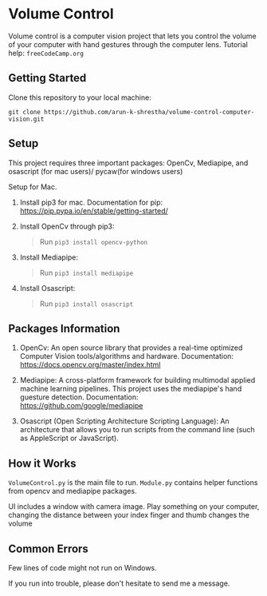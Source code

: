# Volume Control

Volume control is a computer vision project that lets you control the volume of your computer with hand gestures through the computer lens. 
Tutorial help: `freeCodeCamp.org`

## Getting Started

Clone this repository to your local machine: 

`git clone https://github.com/arun-k-shrestha/volume-control-computer-vision.git`

## Setup

This project requires three important packages: OpenCv, Mediapipe, and osascript (for mac users)/ pycaw(for windows users)

Setup for Mac.

1. Install pip3 for mac. Documentation for pip: https://pip.pypa.io/en/stable/getting-started/

2. Install OpenCv through pip3:
   > Run `pip3 install opencv-python`

3. Install Mediapipe:
   > Run `pip3 install mediapipe`

4. Install Osascript:
   > Run `pip3 install osascript`

## Packages Information

1. OpenCv: An open source library that provides a real-time optimized Computer Vision tools/algorithms and hardware. Documentation: https://docs.opencv.org/master/index.html

2. Mediapipe: A cross-platform framework for building multimodal applied machine learning pipelines. This project uses the mediapipe's hand guesture detection. Documentation: https://github.com/google/mediapipe

3. Osascript (Open Scripting Architecture Scripting Language): An architecture that allows you to run scripts from the command line (such as AppleScript or JavaScript).

## How it Works

`VolumeControl.py` is the main file to run. `Module.py` contains helper functions from opencv and mediapipe packages.

UI includes a window with camera image. Play something on your computer, changing the distance between your index finger and thumb changes the volume

## Common Errors

Few lines of code might not run on Windows. 

If you run into trouble, please don't hesitate to send me a message.
